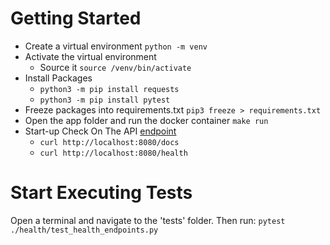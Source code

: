 # Getting Started
- Create a virtual environment `python -m venv`
- Activate the virtual environment
  - Source it `source /venv/bin/activate`
- Install Packages
    - `python3 -m pip install requests`
    - `python3 -m pip install pytest`
- Freeze packages into requirements.txt `pip3 freeze > requirements.txt`
- Open the app folder and run the docker container `make run`
- Start-up Check On The API [endpoint](http://localhost:8080/docs)
  - `curl http://localhost:8080/docs`
  - `curl http://localhost:8080/health`

# Start Executing Tests
Open a terminal and navigate to the 'tests' folder. Then run:
`pytest ./health/test_health_endpoints.py`
